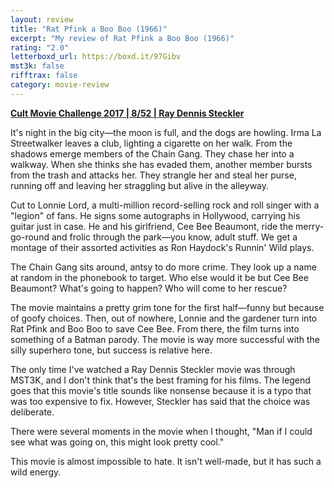 ```yaml
---
layout: review
title: "Rat Pfink a Boo Boo (1966)"
excerpt: "My review of Rat Pfink a Boo Boo (1966)"
rating: "2.0"
letterboxd_url: https://boxd.it/97Gibv
mst3k: false
rifftrax: false
category: movie-review
---
```


<b><a href="https://boxd.it/q7TYk/detail" rel="nofollow">Cult Movie Challenge 2017 | 8/52 | Ray Dennis Steckler</a></b>

It's night in the big city—the moon is full, and the dogs are howling. Irma La Streetwalker leaves a club, lighting a cigarette on her walk. From the shadows emerge members of the Chain Gang. They chase her into a walkway. When she thinks she has evaded them, another member bursts from the trash and attacks her. They strangle her and steal her purse, running off and leaving her straggling but alive in the alleyway.

Cut to Lonnie Lord, a multi-million record-selling rock and roll singer with a "legion" of fans. He signs some autographs in Hollywood, carrying his guitar just in case. He and his girlfriend, Cee Bee Beaumont, ride the merry-go-round and frolic through the park—you know, adult stuff. We get a montage of their assorted activities as Ron Haydock's Runnin' Wild plays.

The Chain Gang sits around, antsy to do more crime. They look up a name at random in the phonebook to target. Who else would it be but Cee Bee Beaumont? What's going to happen? Who will come to her rescue?

The movie maintains a pretty grim tone for the first half—funny but because of goofy choices. Then, out of nowhere, Lonnie and the gardener turn into Rat Pfink and Boo Boo to save Cee Bee. From there, the film turns into something of a Batman parody. The movie is way more successful with the silly superhero tone, but success is relative here.

The only time I've watched a Ray Dennis Steckler movie was through MST3K, and I don't think that's the best framing for his films. The legend goes that this movie's title sounds like nonsense because it is a typo that was too expensive to fix. However, Steckler has said that the choice was deliberate.

There were several moments in the movie when I thought, "Man if I could see what was going on, this might look pretty cool."

This movie is almost impossible to hate. It isn't well-made, but it has such a wild energy.
